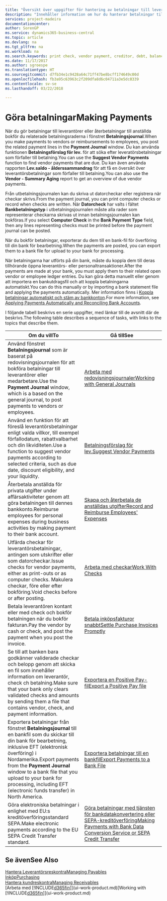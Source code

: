 ```yaml
---
title: "Översikt över uppgifter för hantering av betalningar till leverantörer | Microsoft Docs"
description: "Innehåller information om hur du hanterar betalningar till leverantörer och fordringsägare, inklusive bokför betalningsraderna och få en översikt över saldot som förfaller."
services: project-madeira
documentationcenter: 
author: SorenGP
ms.service: dynamics365-business-central
ms.topic: article
ms.devlang: na
ms.tgt_pltfrm: na
ms.workload: na
ms.search.keywords: print check, vendor payment, creditor, debt, balance due, AP
ms.date: 11/17/2017
ms.author: sgroespe
ms.translationtype: HT
ms.sourcegitcommit: d7fb34e1c9428a64c71ff47be8bcff174649c00d
ms.openlocfilehash: fb3a95c63963c2f209dfa8d6c04711a3e5dc8339
ms.contentlocale: sv-se
ms.lasthandoff: 03/22/2018

---
```

# <a name="making-payments"></a><span data-ttu-id="1ab48-103">Göra betalningar</span><span class="sxs-lookup"><span data-stu-id="1ab48-103">Making Payments</span></span>
<span data-ttu-id="1ab48-104">När du gör betalningar till leverantörer eller återbetalningar till anställda bokför du relaterade betalningsraderna i fönstret **Betalningsjournal**.</span><span class="sxs-lookup"><span data-stu-id="1ab48-104">When you make payments to vendors or reimbursements to employees, you post the related payment lines in the **Payment Journal** window.</span></span> <span data-ttu-id="1ab48-105">Du kan använda funktionen **Betalningsförslag för lev.** för att söka efter leveratörsbetalningar som förfaller till betalning.</span><span class="sxs-lookup"><span data-stu-id="1ab48-105">You can use the **Suggest Vendor Payments** function to find vendor payments that are due.</span></span> <span data-ttu-id="1ab48-106">Du kan även använda rapporten **Lev.saldo - ålderssammandrag** för att få en översikt över leverantörsbetalningar som förfaller till betalning.</span><span class="sxs-lookup"><span data-stu-id="1ab48-106">You can also use the **Vendor - Summary Aging** report to get an overview of due vendor payments.</span></span>

<span data-ttu-id="1ab48-107">Från utbetalningsjournalen kan du skriva ut datorcheckar eller registrera när checkar skrivs.</span><span class="sxs-lookup"><span data-stu-id="1ab48-107">From the payment journal, you can print computer checks or record when checks are written.</span></span> <span data-ttu-id="1ab48-108">När **Datorcheck** har valts i fältet **Bankbetalningstyp** i utbetalningsjournalen måste alla rader som representerar checkarna skrivas ut innan betalningsjournalen kan bokföras.</span><span class="sxs-lookup"><span data-stu-id="1ab48-108">If you select **Computer Check** in the **Bank Payment Type** field, then any lines representing checks must be printed before the payment journal can be posted.</span></span>

<span data-ttu-id="1ab48-109">När du bokför betalningar, exporterar du dem till en bank-fil för överföring till din bank för bearbetning.</span><span class="sxs-lookup"><span data-stu-id="1ab48-109">When the payments are posted, you can export them to a bank file for upload to your bank for processing.</span></span>

<span data-ttu-id="1ab48-110">När betalningarna har utförts på din bank, måste du koppla dem till deras tillhörande öppna leverantörs- eller personaltransaktioner.</span><span class="sxs-lookup"><span data-stu-id="1ab48-110">After the payments are made at your bank, you must apply them to their related open vendor or employee ledger entries.</span></span> <span data-ttu-id="1ab48-111">Du kan göra detta manuellt eller genom att importera en bankutdragsfil och att koppla betalningarna automatiskt.</span><span class="sxs-lookup"><span data-stu-id="1ab48-111">You can do this manually or by importing a bank statement file and applying the payments automatically.</span></span> <span data-ttu-id="1ab48-112">Mer information finns i [Koppla betalningar automatiskt och stäm av bankkonton](receivables-apply-payments-auto-reconcile-bank-accounts.md).</span><span class="sxs-lookup"><span data-stu-id="1ab48-112">For more information, see [Applying Payments Automatically and Reconciling Bank Accounts](receivables-apply-payments-auto-reconcile-bank-accounts.md).</span></span>

<span data-ttu-id="1ab48-113">I följande tabell beskrivs en serie uppgifter, med länkar till de avsnitt där de beskrivs.</span><span class="sxs-lookup"><span data-stu-id="1ab48-113">The following table describes a sequence of tasks, with links to the topics that describe them.</span></span>

| <span data-ttu-id="1ab48-114">Om du vill</span><span class="sxs-lookup"><span data-stu-id="1ab48-114">To</span></span> | <span data-ttu-id="1ab48-115">Gå till</span><span class="sxs-lookup"><span data-stu-id="1ab48-115">See</span></span> |
| --- | --- |
|<span data-ttu-id="1ab48-116">Använd fönstret **Betalningsjournal** som är baserat på redovisningsjournalen för att bokföra betalningar till leverantörer eller medarbetare.</span><span class="sxs-lookup"><span data-stu-id="1ab48-116">Use the **Payment Journal** window, which is a based on the general journal, to post payments to vendors or employees.</span></span>|[<span data-ttu-id="1ab48-117">Arbeta med redovisningsjournaler</span><span class="sxs-lookup"><span data-stu-id="1ab48-117">Working with General Journals</span></span>](ui-work-general-journals.md)|
| <span data-ttu-id="1ab48-118">Använd en funktion för att föreslå leverantörsbetalningar enligt valda villkor, till exempel förfallodatum, rabattvalbarhet och din likviditeten.</span><span class="sxs-lookup"><span data-stu-id="1ab48-118">Use a function to suggest vendor payments according to selected criteria, such as due date, discount eligibility, and your liquidity.</span></span> |[<span data-ttu-id="1ab48-119">Betalningsförslag för lev.</span><span class="sxs-lookup"><span data-stu-id="1ab48-119">Suggest Vendor Payments</span></span>](payables-how-suggest-vendor-payments.md) |
|<span data-ttu-id="1ab48-120">Återbetala anställda för privata utgifter under affärsaktiviteter genom att göra betalningen till dennes bankkonto.</span><span class="sxs-lookup"><span data-stu-id="1ab48-120">Reimburse employees for personal expenses during business activities by making payment to their bank account.</span></span>|[<span data-ttu-id="1ab48-121">Skapa och återbetala de anställdas utgifter</span><span class="sxs-lookup"><span data-stu-id="1ab48-121">Record and Reimburse Employees' Expenses</span></span>](finance-how-record-reimburse-employee-expenses.md)|
| <span data-ttu-id="1ab48-122">Utfärda checkar för leverantörsbetalningar, antingen som utskrifter eller som datorcheckar.</span><span class="sxs-lookup"><span data-stu-id="1ab48-122">Issue checks for vendor payments, either as print-outs or as computer checks.</span></span> <span data-ttu-id="1ab48-123">Makulera checkar, före eller efter bokföring.</span><span class="sxs-lookup"><span data-stu-id="1ab48-123">Void checks before or after posting.</span></span> |[<span data-ttu-id="1ab48-124">Arbeta med checkar</span><span class="sxs-lookup"><span data-stu-id="1ab48-124">Work With Checks</span></span>](payables-how-work-checks.md) |
| <span data-ttu-id="1ab48-125">Betala leverantören kontant eller med check och bokför betalningen när du bokför fakturan.</span><span class="sxs-lookup"><span data-stu-id="1ab48-125">Pay the vendor by cash or check, and post the payment when you post the invoice.</span></span> |[<span data-ttu-id="1ab48-126">Betala inköpsfakturor snabbt</span><span class="sxs-lookup"><span data-stu-id="1ab48-126">Settle Purchase Invoices Promptly</span></span>](finance-how-to-settle-purchase-invoices-promptly.md) |
| <span data-ttu-id="1ab48-127">Se till att banken bara godkänner validerade checkar och belopp genom att skicka en fil som innehåller information om leverantör, check ch betalning.</span><span class="sxs-lookup"><span data-stu-id="1ab48-127">Make sure that your bank only clears validated checks and amounts by sending them a file that contains vendor, check, and payment information.</span></span> |[<span data-ttu-id="1ab48-128">Exportera en Positive Pay-fil</span><span class="sxs-lookup"><span data-stu-id="1ab48-128">Export a Positive Pay file</span></span>](finance-how-positive-pay.md) |
|<span data-ttu-id="1ab48-129">Exportera betalningar från fönstret **Betalningsjournal** till en bankfil som du skickar till din bank för bearbetning, inklusive EFT (elektronisk överföring) i Nordamerika.</span><span class="sxs-lookup"><span data-stu-id="1ab48-129">Export payments from the **Payment Journal** window to a bank file that you upload to your bank for processing, including EFT (electronic funds transfer) in North America.</span></span> |[<span data-ttu-id="1ab48-130">Exportera betalningar till en bankfil</span><span class="sxs-lookup"><span data-stu-id="1ab48-130">Export Payments to a Bank File</span></span>](payables-how-export-payments-bank-file.md)|
|<span data-ttu-id="1ab48-131">Göra elektroniska betalningar i enlighet med EU:s kreditöverföringsstandard SEPA.</span><span class="sxs-lookup"><span data-stu-id="1ab48-131">Make electronic payments according to the EU SEPA Credit Transfer standard.</span></span>|[<span data-ttu-id="1ab48-132">Göra betalningar med tjänsten för bankdatakonvertering eller SEPA-kreditöverföring</span><span class="sxs-lookup"><span data-stu-id="1ab48-132">Making Payments with Bank Data Conversion Service or SEPA Credit Transfer</span></span>](finance-make-payments-with-bank-data-conversion-service-or-sepa-credit-transfer.md)|    

## <a name="see-also"></a><span data-ttu-id="1ab48-133">Se även</span><span class="sxs-lookup"><span data-stu-id="1ab48-133">See Also</span></span>
[<span data-ttu-id="1ab48-134">Hantera Leverantörsreskontra</span><span class="sxs-lookup"><span data-stu-id="1ab48-134">Managing Payables</span></span>](payables-manage-payables.md)  
[<span data-ttu-id="1ab48-135">Inköp</span><span class="sxs-lookup"><span data-stu-id="1ab48-135">Purchasing</span></span>](purchasing-manage-purchasing.md)  
[<span data-ttu-id="1ab48-136">Hantera kundreskontra</span><span class="sxs-lookup"><span data-stu-id="1ab48-136">Managing Receivables</span></span>](receivables-manage-receivables.md)  
<span data-ttu-id="1ab48-137">[Arbeta med [!INCLUDE[d365fin](includes/d365fin_md.md)]](ui-work-product.md)</span><span class="sxs-lookup"><span data-stu-id="1ab48-137">[Working with [!INCLUDE[d365fin](includes/d365fin_md.md)]](ui-work-product.md)</span></span>  

